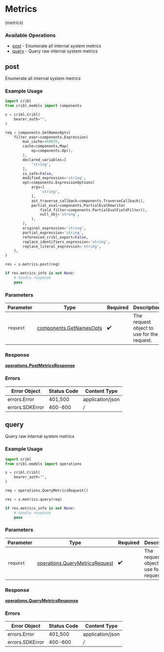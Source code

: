 # Metrics
(*metrics*)

### Available Operations

* [post](#post) - Enumerate all internal system metrics
* [query](#query) - Query raw internal system metrics

## post

Enumerate all internal system metrics

### Example Usage

```python
import cribl
from cribl.models import components

s = cribl.Cribl(
    bearer_auth="",
)

req = components.GetNamesOpts(
    filter_expr=components.Expression(
        max_cache=449035,
        cache=components.Map(
            op=components.Op(),
        ),
        declared_variables=[
            'string',
        ],
        is_safe=False,
        modified_expression='string',
        opt=components.ExpressionOptions(
            args=[
                'string',
            ],
            ast_traverse_callback=components.TraverseCallback(),
            partial_eval=components.PartialEvalRewrite(
                field_filter=components.PartialEvalFieldFilter(),
                null_obj='string',
            ),
        ),
        original_expression='string',
        partial_expression='string',
        referenced_cribl_export=False,
        replace_identifiers_expression='string',
        replace_literal_expression='string',
    ),
)

res = s.metrics.post(req)

if res.metrics_info is not None:
    # handle response
    pass
```

### Parameters

| Parameter                                                          | Type                                                               | Required                                                           | Description                                                        |
| ------------------------------------------------------------------ | ------------------------------------------------------------------ | ------------------------------------------------------------------ | ------------------------------------------------------------------ |
| `request`                                                          | [components.GetNamesOpts](../../models/components/getnamesopts.md) | :heavy_check_mark:                                                 | The request object to use for the request.                         |


### Response

**[operations.PostMetricsResponse](../../models/operations/postmetricsresponse.md)**
### Errors

| Error Object     | Status Code      | Content Type     |
| ---------------- | ---------------- | ---------------- |
| errors.Error     | 401,500          | application/json |
| errors.SDKError  | 400-600          | */*              |

## query

Query raw internal system metrics

### Example Usage

```python
import cribl
from cribl.models import operations

s = cribl.Cribl(
    bearer_auth="",
)

req = operations.QueryMetricsRequest()

res = s.metrics.query(req)

if res.metrics_info is not None:
    # handle response
    pass
```

### Parameters

| Parameter                                                                        | Type                                                                             | Required                                                                         | Description                                                                      |
| -------------------------------------------------------------------------------- | -------------------------------------------------------------------------------- | -------------------------------------------------------------------------------- | -------------------------------------------------------------------------------- |
| `request`                                                                        | [operations.QueryMetricsRequest](../../models/operations/querymetricsrequest.md) | :heavy_check_mark:                                                               | The request object to use for the request.                                       |


### Response

**[operations.QueryMetricsResponse](../../models/operations/querymetricsresponse.md)**
### Errors

| Error Object     | Status Code      | Content Type     |
| ---------------- | ---------------- | ---------------- |
| errors.Error     | 401,500          | application/json |
| errors.SDKError  | 400-600          | */*              |

